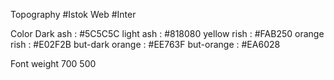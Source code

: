 Topography 
#Istok Web
#Inter

Color
Dark ash : #5C5C5C
light ash : #818080
yellow rish : #FAB250
orange rish : #E02F2B
but-dark orange : #EE763F
but-orange : #EA6028

Font weight 
700 500